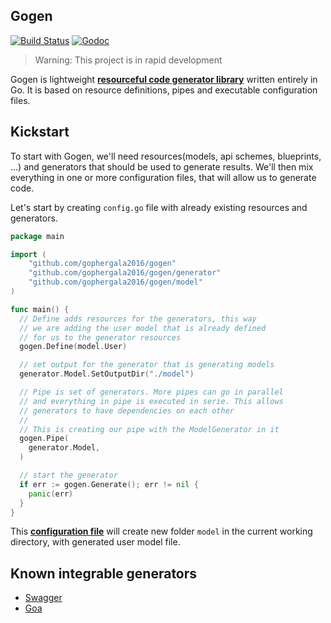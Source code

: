 ## Gogen

[![Build Status](https://travis-ci.org/gophergala2016/gogen.svg?branch=master)](https://travis-ci.org/gophergala2016/gogen) [![Godoc](http://img.shields.io/badge/go-documentation-blue.svg?style=flat-square)](https://godoc.org/github.com/gophergala2016/gogen)

> Warning: This project is in rapid development

Gogen is lightweight [**resourceful code generator library**](https://github.com/gophergala2016/gogen/wiki) written entirely in Go. It is based on resource definitions, pipes and executable configuration files.

## Kickstart

To start with Gogen, we'll need resources(models, api schemes, blueprints, ...) and generators that should be used to generate results. We'll then mix everything in one or more configuration files, that will allow us to generate code.

Let's start by creating `config.go` file with already existing resources and generators.

```go
package main

import (
	"github.com/gophergala2016/gogen"
	"github.com/gophergala2016/gogen/generator"
	"github.com/gophergala2016/gogen/model"
)

func main() {
  // Define adds resources for the generators, this way
  // we are adding the user model that is already defined
  // for us to the generator resources
  gogen.Define(model.User)

  // set output for the generator that is generating models
  generator.Model.SetOutputDir("./model")

  // Pipe is set of generators. More pipes can go in parallel
  // and everything in pipe is executed in serie. This allows
  // generators to have dependencies on each other
  //
  // This is creating our pipe with the ModelGenerator in it
  gogen.Pipe(
  	generator.Model,
  )

  // start the generator
  if err := gogen.Generate(); err != nil {
  	panic(err)
  }
}
```

This [**configuration file**](https://github.com/gophergala2016/gogen/wiki/Configuration-files) will create new folder `model` in the current working directory, with generated user model file.

## Known integrable generators

- [Swagger](http://swagger.io/)
- [Goa](http://goa.design/goagen.html)
